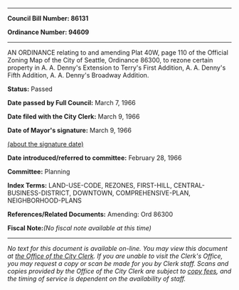 

********

**Council Bill Number: 86131**
   
**Ordinance Number: 94609**
********

 AN ORDINANCE relating to and amending Plat 40W, page 110 of the Official Zoning Map of the City of Seattle, Ordinance 86300, to rezone certain property in A. A. Denny's Extension to Terry's First Addition, A. A. Denny's Fifth Addition, A. A. Denny's Broadway Addition.

**Status:** Passed
   
**Date passed by Full Council:** March 7, 1966
   
**Date filed with the City Clerk:** March 9, 1966
   
**Date of Mayor's signature:** March 9, 1966
   
[(about the signature date)](/~public/approvaldate.htm)
   
   
   
**Date introduced/referred to committee:** February 28, 1966
   
**Committee:** Planning
   
   
**Index Terms:** LAND-USE-CODE, REZONES, FIRST-HILL, CENTRAL-BUSINESS-DISTRICT, DOWNTOWN, COMPREHENSIVE-PLAN, NEIGHBORHOOD-PLANS

**References/Related Documents:** Amending: Ord 86300

**Fiscal Note:**_(No fiscal note available at this time)_
********

_No text for this document is available on-line. You may view this document at [the Office of the City Clerk](http://www.seattle.gov/leg/clerk/contactUs.htm). If you are unable to visit the Clerk's Office, you may request a copy or scan be made for you by Clerk staff. Scans and copies provided by the Office of the City Clerk are subject to [copy fees](http://clerk.seattle.gov/~public/clerkfees.htm), and the timing of service is dependent on the availability of staff._

